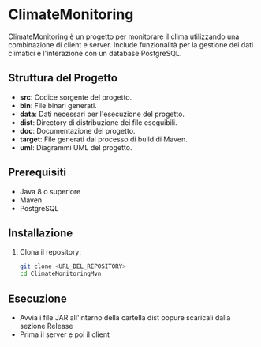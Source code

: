# ClimateMonitoring

ClimateMonitoring è un progetto per monitorare il clima utilizzando una combinazione di client e server.
Include funzionalità per la gestione dei dati climatici e l'interazione con un database PostgreSQL.

## Struttura del Progetto

- **src**: Codice sorgente del progetto.
- **bin**: File binari generati.
- **data**: Dati necessari per l'esecuzione del progetto.
- **dist**: Directory di distribuzione dei file eseguibili.
- **doc**: Documentazione del progetto.
- **target**: File generati dal processo di build di Maven.
- **uml**: Diagrammi UML del progetto.

## Prerequisiti

- Java 8 o superiore
- Maven
- PostgreSQL

## Installazione

1. Clona il repository:
   ```sh
   git clone <URL_DEL_REPOSITORY>
   cd ClimateMonitoringMvn

## Esecuzione

- Avvia i file JAR all'interno della cartella dist oopure scaricali dalla sezione Release
- Prima il server e poi il client

